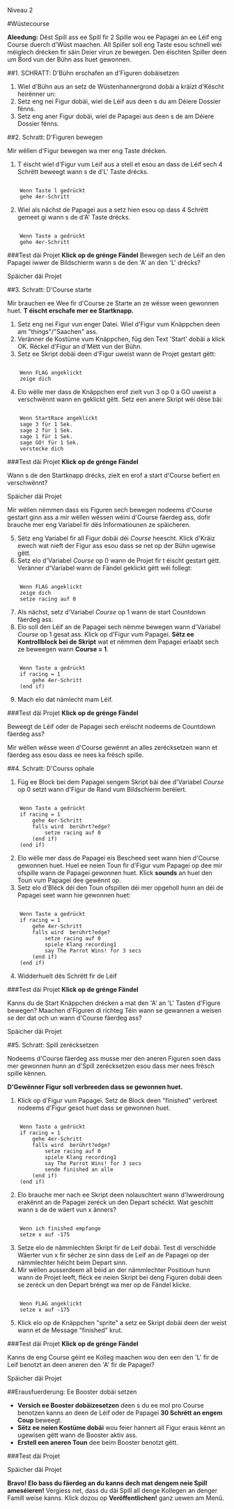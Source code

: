 Niveau 2

#Wüstecourse

__Aleedung:__
Dëst Spill ass ee Spill fir 2 Spille wou ee Papagei an ee Léif eng Course duerch d'Wüst maachen. All Spiller soll eng Taste esou schnell wéi méiglech drécken fir säin Deier virun ze bewegen. Den éischten Spiller deen um Bord vun der Bühn ass huet gewonnen.

##1. SCHRATT: D'Bühn erschafen an d'Figuren dobäisetzen

1. Wiel d'Bühn aus an setz de Wüstenhannergrond dobäi a kräizt d'Këscht heirënner un:
2. Setz eng nei Figur dobäi, wiel de Léif aus deen s du am Déiere Dossier fënns.3. Setz eng aner Figur dobäi, wiel de Papagei aus deen s de am Déiere Dossier fënns.##2. Schratt: D'Figuren bewegen
Mir wëllen d'Figur bewegen wa mer eng Taste drécken.1. T éischt wiel d'Figur vum Léif aus a stell et esou an dass de Léif sech 4 Schrëtt beweegt wann s de d'L' Taste drécks.
```scratch

	Wenn Taste l gedrückt
	gehe 4er-Schritt
```
2. Wiel als nächst de Papagei aus a setz hien esou op dass 4 Schrëtt gemeet gi wann s de d'A' Taste drécks.

```scratch

	Wenn Taste a gedrückt
	gehe 4er-Schritt
```

###Test däi Projet__Klick op de grénge Fändel__ 
Bewegen sech de Léif an den Papagei iwwer de Bildschierm wann s de den 'A' an den 'L' drécks?
Späicher däi Projet
##3. Schratt: D'Course starte
Mir brauchen ee Wee fir d'Course ze Starte an ze wësse ween gewonnen huet.  __T éischt erschafe mer ee Startknapp.__
1. Setz eng nei Figur vun enger Datei. Wiel d'Figur vum Knäppchen deen am "things"/"Saachen" ass.2. Veränner de Kostüme vum Knäppchen, füg den Text 'Start' dobäi a klick OK. Réckel d'Figur an d'Mëtt vun der Bühn.3. Setz ee Skript dobäi deen d'Figur uweist wann de Projet gestart gëtt:
```scratch

	Wenn FLAG angeklickt
	zeige dich
```4. Elo wëlle mer dass de Knäppchen erof zielt vun 3 op 0 a GO uweist a verschwënnt wann en geklickt gëtt. Setz een anere Skript wéi dëse bäi:
```scratch

	Wenn StartRace angeklickt
	sage 3 für 1 Sek.
	sage 2 für 1 Sek.
	sage 1 für 1 Sek.
	sage GO! für 1 Sek.
	verstecke dich
```
###Test däi Projet__Klick op de grénge Fändel__ 
Wann s de den Startknapp drécks, zielt en erof a start d'Course befiert en verschwënnt?
Späicher däi Projet

Mir wëllen nëmmen dass eis Figuren sech bewegen nodeems d'Course gestart ginn ass a mir wëllen wëssen wéini d'Course fäerdeg ass, dofir brauche mer eng Variabel fir dës Informatiounen ze späicheren.
5. Sëtz eng Variabel fir all Figur dobäi déi *Course* heescht. Klick d'Kräiz ewech wat nieft der Figur ass esou dass se net op der Bühn ugewise gëtt.
6. Setz elo d'Variabel *Course* op 0 wann de Projet fir t éischt gestart gëtt. Veränner d'Variabel wann de Fändel geklickt gëtt wéi follegt:
```scratch

	Wenn FLAG angeklickt
	zeige dich
	setze racing auf 0
```
7. Als nächst, setz d'Variabel *Course* op 1 wann de start Countdown fäerdeg ass.
8. Elo soll den Léif an de Papagei sech nëmme bewegen wann d'Variabel *Course* op 1 gesat ass. Klick op d'Figur vum Papagei. __Sëtz ee Kontrollblock bei de Skript__ wat et nëmmen dem Papagei erlaabt sech ze beweegen wann __Course = 1__.
```scratch

	Wenn Taste a gedrückt
	if racing = 1
		gehe 4er-Schritt
	(end if)
```
9. Mach elo dat nämlecht mam Léif.
###Test däi Projet__Klick op de grénge Fändel__ 
Beweegt de Léif oder de Papagei sech eréischt nodeems de Countdown fäerdeg ass?Mir wëllen wësse ween d'Course gewënnt an alles zerécksetzen wann et fäerdeg ass esou dass ee nees ka frësch spille.##4. Schratt: D'Courss ophale

1. Füg ee Block bei dem Papagei sengem Skript bäi dee d'Variabel *Course* op 0 setzt wann d'Figur de Rand vum Bildschierm beréiert.```scratch

	Wenn Taste a gedrückt
	if racing = 1
		gehe 4er-Schritt
		falls wird  berührt?edge?
			setze racing auf 0
		(end if)
	(end if)
```
2. Elo wëlle mer dass de Papagei eis Bescheed seet wann hien d'Course gewonnen huet. Huel ee neien Toun fir d'Figur vum Papagei op dee mir ofspille wann de Papagei gewonnen huet. Klick __sounds__ an huel den Toun vum Papagei dee gewënnt op.
3. Setz elo d'Bléck déi den Toun ofspillen déi mer opgeholl hunn an déi de Papagei seet wann hie gewonnen huet:
```scratch

	Wenn Taste a gedrückt
	if racing = 1
		gehe 4er-Schritt
		falls wird  berührt?edge?
			setze racing auf 0
			spiele Klang recording1
			say The Parrot Wins! for 3 secs
		(end if)
	(end if)
```
4. Widderhuelt dës Schrëtt fir de Léif
###Test däi Projet__Klick op de grénge Fändel__ 

Kanns du de Start Knäppchen drécken a mat den 'A' an 'L' Tasten d'Figure bewegen?
Maachen d'Figuren di richteg Téin wann se gewannen a weisen se der dat och un wann d'Course fäerdeg ass?Späicher däi Projet
##5. Schratt: Spill zerécksetzen
Nodeems d'Course fäerdeg ass musse mer den aneren Figuren soen dass mer gewonnen hunn an d'Spill zerécksetzen esou dass mer nees frësch spille kënnen.
__D'Gewënner Figur soll verbreeden dass se gewonnen huet.__1. Klick op d'Figur vum Papagei.
Setz de Block deen "finished" verbreet nodeems d'Figur gesot huet dass se gewonnen huet.
```scratch

	Wenn Taste a gedrückt
	if racing = 1
		gehe 4er-Schritt
		falls wird  berührt?edge?
			setze racing auf 0
			spiele Klang recording1
			say The Parrot Wins! for 3 secs
			sende finished an alle
		(end if)
	(end if)
```
2. Elo brauche mer nach ee Skript deen nolauschtert wann d'Iwwerdroung erakënnt an de Papagei zeréck un den Depart schéckt. Wat geschitt wann s de de wäert vun x änners?

```scratch

	Wenn ich finished empfange
	setze x auf -175
```
3. Setze elo de nämmlechten Skript fir de Leif dobäi. Test di verschidde Wäerter vun x fir sécher ze sinn dass de Leif an de Papagei op der nämmlechter héicht beim Depart sinn.
4. Mir wëllen ausserdeem all béid an der nämmlechter Positioun hunn wann de Projet leeft, fléck ee neien Skript bei deng Figuren dobäi deen se zeréck un den Depart bréngt wa mer op de Fändel klicke.
```scratch

	Wenn FLAG angeklickt
	setze x auf -175
```
5. Klick elo op de Knäppchen "sprite" a setz ee Skript dobäi deen der weist wann et de Message "finished" krut.
###Test däi Projet__Klick op de grénge Fändel__ 
Kanns de eng Course géint ee Kolleg maachen wou den een den 'L' fir de Leif benotzt an deen aneren den 'A' fir de Papagei? 
Späicher däi Projet
##Erausfuerderung: Ee Booster dobäi setzen

* __Versich ee Booster dobäizesetzen__ deen s du ee mol pro Course benotzen kanns an deen de Léif oder de Papagei __30 Schrëtt an engem Coup__ beweegt.
* __Sëtz ee neien Kostüme dobäi__ wou feier hannert all Figur eraus kënnt an ugewisen gëtt wann de Booster aktiv ass.
* __Erstell een aneren Toun__ dee beim Booster benotzt gëtt.
###Test däi ProjetSpäicher däi Projet
__Bravo! Elo bass du fäerdeg an du kanns dech mat dengem neie Spill ameséieren!__
    Vergiess net, dass du däi Spill all denge Kollegen an denger Famill weise kanns. Klick dozou op __Veröffentlichen!__ ganz uewen am Menü.